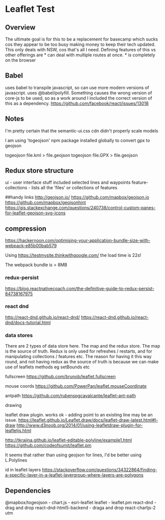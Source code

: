 # Leaflet Test

## Overview
The ultimate goal is for this to be a replacement for basecamp which sucks cos they appear to be too busy making money to
keep their tech updated.
This only deals with NSW, cos that's all I need.
Defining features of this vs other offerings are
    * can deal with multiple routes at once.
    * is completely on the browser


## Babel
uses babel to transpile javascript, so can use more modern versions of javascript.
uses @babel/polyfill.  Something causes the wrong version of core-js to be used, so as a work around I included the correct version of this as a dependency.
https://github.com/facebook/react/issues/13018


## Notes
I'm pretty certain that the semantic-ui.css cdn didn't properly scale models


I am using 'togeojson' npm package installed globally to convert gpx to geojson

togeojson file.kml > file.geojson
togeojson file.GPX > file.geojson



## Redux store structure
ui - user interface stuff included selected lines and waypoints
feature-collections - lists all the 'files' or collections of features

##handy links
http://geojson.io/
https://github.com/mapbox/geojson.io
https://github.com/mapbox/geojsonhint
https://gis.stackexchange.com/questions/240738/control-custom-panes-for-leaflet-geojson-svg-icons


## compression
https://hackernoon.com/optimising-your-application-bundle-size-with-webpack-e85b00bab579

Using https://testmysite.thinkwithgoogle.com/ the load time is 22s!

The webpack bundle is > 8MB

### redux-persist
https://blog.reactnativecoach.com/the-definitive-guide-to-redux-persist-84738167975

### react dnd
http://react-dnd.github.io/react-dnd/
https://react-dnd.github.io/react-dnd/docs-tutorial.html

### data stores
There are 2 types of data store here.  The map and the redux store.
The map is the source of truth.  Redux is only used for refreshes / restarts, and for manipulating
collections / features etc.  The reason for having it this way round, and not having
redux as the source of truth is because we can make use of leaflets methods eg setBounds etc


fullscreen
https://github.com/brunob/leaflet.fullscreen

mouse coords
https://github.com/PowerPan/leaflet.mouseCoordinate

antpath
https://github.com/rubenspgcavalcante/leaflet-ant-path

drawing

leaflet draw plugin.  works ok - adding point to an existing line may be an issue.
https://leaflet.github.io/Leaflet.draw/docs/leaflet-draw-latest.html#l-draw
http://www.d3noob.org/2014/01/using-leafletdraw-plugin-for-leafletjs.html

http://tkrajina.github.io/leaflet-editable-polyline/example1.html
https://github.com/codeofsumit/leaflet.pm

It seems that rather than using geojson for lines, I'd be better using L.Polylines

id in leaflet layers
https://stackoverflow.com/questions/34322864/finding-a-specific-layer-in-a-leaflet-layergroup-where-layers-are-polygons

## Dependencies
@mapbox/togeojson -
chart.js -
esri-leaflet
leaflet -
leaflet.pm
react-dnd - drag and drop
react-dnd-html5-backend - draga and drop
react-chartjs-2
utm
